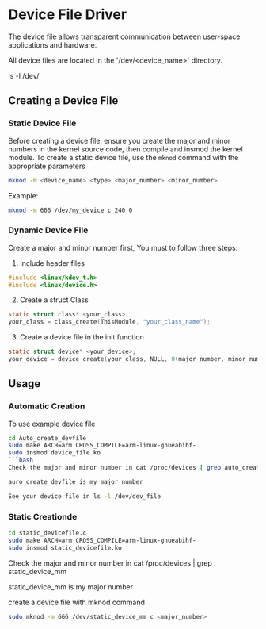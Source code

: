 # Device File Driver
The device file allows transparent communication between user-space applications and hardware.

All device files are located in the '/dev/<device_name>' directory.

ls -l /dev/

## Creating a Device File
### Static Device File
Before creating a device file, ensure you create the major and minor numbers in the kernel source code, then compile and insmod the kernel module.
To create a static device file, use the `mknod` command with the appropriate parameters
```bash
mknod -m <device_name> <type> <major_number> <minor_number>
```
Example:
```bash
mknod -m 666 /dev/my_device c 240 0
```

### Dynamic Device File
Create a major and minor number first, You must to follow three steps:
1. Include header files
```c
#include <linux/kdev_t.h>
#include <linux/device.h>
```
2. Create a struct Class
```c
static struct class* <your_class>;
your_class = class_create(ThisModule, "your_class_name");
```
3. Create a device file in the init function
```c
static struct device* <your_device>;
your_device = device_create(your_class, NULL, 0(major_number, minor_number), "your_device_name");
```

## Usage
### Automatic Creation
To use example device file

```bash
cd Auto_create_devfile
sudo make ARCH=arm CROSS_COMPILE=arm-linux-gnueabihf-
sudo insmod device_file.ko
```bash
Check the major and minor number in cat /proc/devices | grep auto_create_devfile

auro_create_devfile is my major number

See your device file in ls -l /dev/dev_file
```
### Static Creationde
```bash
cd static_devicefile.c
sudo make ARCH=arm CROSS_COMPILE=arm-linux-gnueabihf-
sudo insmod static_devicefile.ko
```
Check the major and minor number in cat /proc/devices | grep static_device_mm

static_device_mm is my major number

create a device file with mknod command
```bash
sudo mknod -m 666 /dev/static_device_mm c <major_number>


